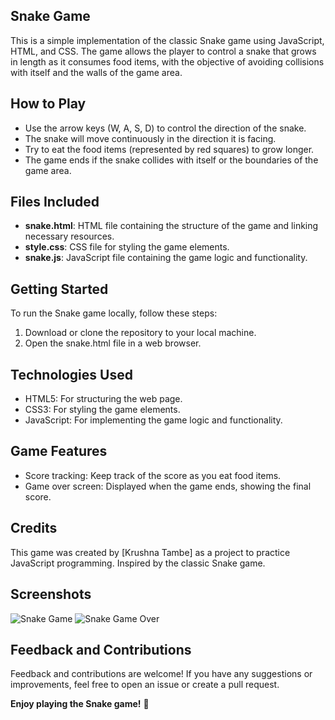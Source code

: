 
## Snake Game

This is a simple implementation of the classic Snake game using JavaScript, HTML, and CSS. The game allows the player to control a snake that grows in length as it consumes food items, with the objective of avoiding collisions with itself and the walls of the game area.

## How to Play
- Use the arrow keys (W, A, S, D) to control the direction of the snake.
- The snake will move continuously in the direction it is facing.
- Try to eat the food items (represented by red squares) to grow longer.
- The game ends if the snake collides with itself or the boundaries of the game area.

## Files Included
- **snake.html**: HTML file containing the structure of the game and linking necessary resources.
- **style.css**: CSS file for styling the game elements.
- **snake.js**: JavaScript file containing the game logic and functionality.

## Getting Started
To run the Snake game locally, follow these steps:
1. Download or clone the repository to your local machine.
2. Open the snake.html file in a web browser.

## Technologies Used
- HTML5: For structuring the web page.
- CSS3: For styling the game elements.
- JavaScript: For implementing the game logic and functionality.

## Game Features
- Score tracking: Keep track of the score as you eat food items.
- Game over screen: Displayed when the game ends, showing the final score.

## Credits
This game was created by [Krushna Tambe] as a project to practice JavaScript programming. Inspired by the classic Snake game.

## Screenshots
![Snake Game](https://github.com/Krushna-T1/Snake-Game/assets/152420714/fbb19c86-fce8-445a-8870-13b376d099f6)
![Snake Game Over](https://github.com/Krushna-T1/Snake-Game/assets/152420714/3d5ec5b1-6070-4255-8f25-700e38d3ecd7)

## Feedback and Contributions
Feedback and contributions are welcome! If you have any suggestions or improvements, feel free to open an issue or create a pull request.

**Enjoy playing the Snake game!** 🐍


